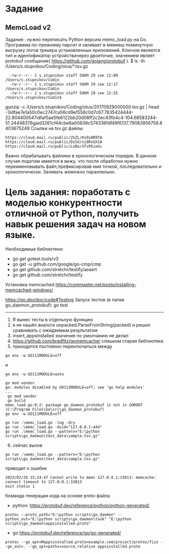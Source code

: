 # Задание
## MemcLoad v2

Задание
: нужно переписать Python версию memc_load.py на Go. Программа по-прежнему парсит и заливает в мемкеш поминутную выгрузку логов трекера установленных приложений. Ключом является тип и идентификатор устройствачерез двоеточие, значением являет protobuf сообщение(
https://github.com/golang/protobuf
).
$ ls -lh /Users/s.stupnikov/Coding/otus/*.tsv.gz
```
  -rw-r--r-- 1 s.stupnikov staff 506M 29 сен 12:09 /Users/s.stupnikov/Codin
  -rw-r--r-- 1 s.stupnikov staff 506M 29 сен 12:17 /Users/s.stupnikov/Codin
  -rw-r--r-- 1 s.stupnikov staff 506M 29 сен 12:25 /Users/s.stupnikov/Codin$ 
```
gunzip -c /Users/s.stupnikov/Coding/otus/20170929000000.tsv.gz | head -3idfae7e1a50c0ec2747ca56cd9e1558c0d7c67.7835424444-22.804400547idfaf5ae5fe6122bb20d08ff2c2ec43fb4c4-104.68583244-51.24448376gaid3261cf44cbe6a00839c574336fdf49f6137.79083956756.8403675248
Ссылки на tsv.gz файлы:
```
https://cloud.mail.ru/public/2hZL/Ko9s8R9TA
https://cloud.mail.ru/public/DzSX/oj8RxGX1A
https://cloud.mail.ru/public/LoDo/SfsPEzoGc
```
Важно обрабатывать файлики в хронологическом порядке. В данном случае подэтим имеется в вижу, что после обработки нужно переименовывать файл,префиксировав имя точкой, последовательно и хронологически. Заливать жеможно параллельно.
# Цель задания: поработать с моделью конкурентности отличной от Python, получить навык решения задач на новом языке.


Необходимые библиотеки:
- go get gotest.tools/v3
- go get -u github.com/google/go-cmp/cmp
- go get github.com/stretchr/testify/assert
- go get github.com/stretchr/testify

Установка memcached
https://commaster.net/posts/installing-memcached-windows/

https://go.dev/doc/code#Testing
Запуск тестов (в папке go_daemon_protobuf):
go test

----------------------
1) Я вынес тесты в отдельную функцию
2) я не нашёл аналога unpacked.ParseFromString(packed)
и решил сравнивать с ожидаемым результатом
3) insert_appsinstalled значение по умолчанию не делал
4) https://github.com/bradfitz/gomemcache/
слишком старая библиотека
5) приходится постоянно переключаться между 
```
go env -w GO111MODULE=off
```
и 
```
go env -w GO111MODULE=auto
```
```
go mod vendor
go: modules disabled by GO111MODULE=off; see 'go help modules'
...
 go mod vendor
 go build
memc_load.go:8:2: package go_daemon_protobuf is not in GOROOT (C:\Program Files\Go\src\go_daemon_protobuf)
go env -w GO111MODULE=off
```
```
go run .\memc_load.go -log -dry
go run .\memc_load.go -dvid="127.0.0.1:444"
go run .\memc_load.go --pattern="E:\python scripts\go_daemon\test_data\sample.tsv.gz"
```
6) сейчас вызов
```
go run .\memc_load.go --pattern="E:\python scripts\go_daemon\test_data\sample.tsv.gz"
```
приводит к ошибке
```
2023/02/26 15:24:47 Cannot write to memc 127.0.0.1:33013: memcache: connect timeout to 127.0.0.1:33013
exit status 1
```
Команда генерации кода на основе proto-файла
- python:
https://protobuf.dev/reference/python/python-generated/
```
protoc --proto_path="E:\python scripts\go_daemon" --python_out="E:\python scripts\go_daemon\task" "E:\python scripts\go_daemon\appsinstalled.proto"
```
- go
https://protobuf.dev/reference/go/go-generated/
```
protoc --go_opt=Mappsinstalled.proto=example.com/project/protos/fizz --go_out=. --go_opt=paths=source_relative appsinstalled.proto 
```
